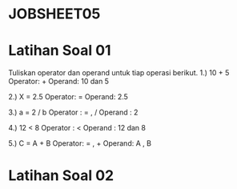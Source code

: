 # JOBSHEET05

# Latihan Soal 01

Tuliskan operator dan operand untuk tiap operasi berikut.
1.)	10 + 5
Operator: +
Operand: 10 dan 5

2.)	X = 2.5
Operator: = 
Operand: 2.5

3.)	a = 2 / b
Operator : = , /
Operand : 2

4.)	12 < 8
Operator : <
Operand : 12 dan 8

5.)	C = A + B
Operator: = , +
Operand: A , B

# Latihan Soal 02

